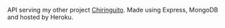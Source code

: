 API serving my other project [Chiringuito](https://github.com/Caballojhonson/chiringuito). Made using Express, MongoDB and hosted by Heroku.
